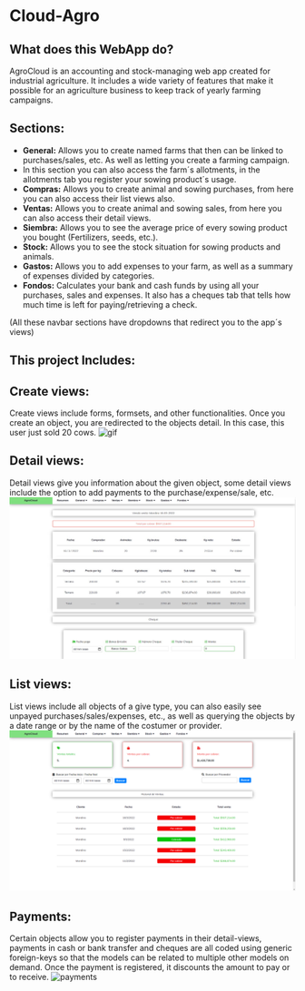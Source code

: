 # Cloud-Agro
## What does this WebApp do?
AgroCloud is an accounting and stock-managing web app created for industrial agriculture. It includes a wide variety of features that make it possible for an agriculture business to keep track of yearly farming campaigns. 

## Sections:
* **General:** Allows you to create named farms that then can be linked to purchases/sales, etc. As well as letting you create a farming campaign. 
*  In this section you can also access the farm´s allotments, in the allotments tab you register your sowing product´s usage.
*  **Compras:** Allows you to create animal and sowing purchases, from here you can also access their list views also. 
*  **Ventas:** Allows you to create animal and sowing sales, from here you can also access their detail views. 
*  **Siembra:** Allows you to see the average price of every sowing product you bought (Fertilizers, seeds, etc.).
*  **Stock:** Allows you to see the stock situation for sowing products and animals.
*  **Gastos:** Allows you to add expenses to your farm, as well as a summary of expenses divided by categories. 
*  **Fondos:** Calculates your bank and cash funds by using all your purchases, sales and expenses. It also has a cheques tab that tells how much time is left for paying/retrieving a check. 

(All these navbar sections have dropdowns that redirect you to the app´s views)
## 

## This project Includes:

## Create views:
Create views include forms, formsets, and other functionalities. Once you create an object, you are redirected to the objects detail. In this case, this user just sold 20 cows.
![gif](create_sale.gif)

## Detail views:
Detail views give you information about the given object, some detail views include the option to add payments to the purchase/expense/sale, etc.
![detail_view](detail_view.jpeg)

## List views:
List views include all objects of a give type, you can also easily see unpayed purchases/sales/expenses, etc., as well as querying the objects by a date range or by the name of the costumer or provider.
![list_view](list_view.png)

## Payments:
Certain objects allow you to register payments in their detail-views, payments in cash or bank transfer and cheques are all coded using generic foreign-keys so that the models can be related to multiple other models on demand. Once the payment is registered, it discounts the amount to pay or to receive.
![payments](payments.gif)



